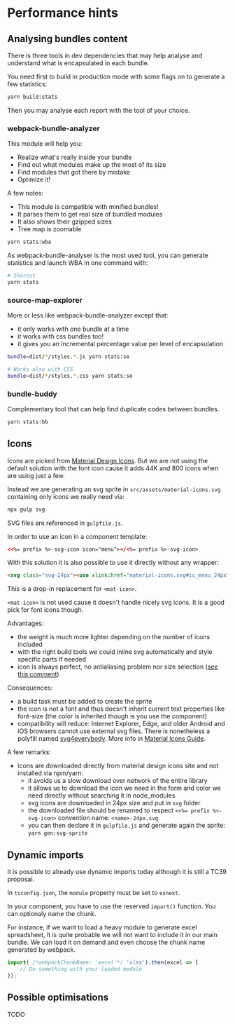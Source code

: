
# Performance hints

## Analysing bundles content

There is three tools in dev dependencies that may help analyse and understand what is encapsulated in each bundle.

You need first to build in production mode with some flags on to generate a few statistics:

```bash
yarn build:stats
```

Then you may analyse each report with the tool of your choice.

### webpack-bundle-analyzer

This module will help you:

- Realize what's really inside your bundle
- Find out what modules make up the most of its size
- Find modules that got there by mistake
- Optimize it!

A few notes:

- This module is compatible with minified bundles!
- It parses them to get real size of bundled modules
- It also shows their gzipped sizes
- Tree map is zoomable

```bash
yarn stats:wba
```

As webpack-bundle-analyser is the most used tool, you can generate statistics and launch WBA in one command with:

```bash
# Shorcut
yarn stats
```

### source-map-explorer

More or less like webpack-bundle-analyzer except that:

- it only works with one bundle at a time
- it works with css bundles too!
- it gives you an incremental percentage value per level of encapsulation

```bash
bundle=dist/*/styles.*.js yarn stats:se

# Works also with CSS
bundle=dist/*/styles.*.css yarn stats:se
```

### bundle-buddy

Complementary tool that can help find duplicate codes between bundles.

```bash
yarn stats:bb
```

## Icons

Icons are picked from [Material Design Icons]. But we are not using the default solution with the font icon cause it adds 44K and 800 icons when are using just a few.

Instead we are generating an svg sprite in `src/assets/material-icons.svg` containing only icons we really need via:

```bash
npx gulp svg
```

SVG files are referenced in `gulpfile.js`.

In order to use an icon in a component template:

```html
<<%= prefix %>-svg-icon icon="menu"></<%= prefix %>-svg-icon>
```

With this solution it is also possible to use it directly without any wrapper:

```html
<svg class="svg-24px"><use xlink:href="material-icons.svg#ic_menu_24px"></use></svg>
```

This is a drop-in replacement for `<mat-icon>`.

`<mat-icon>` is not used cause it doesn't handle nicely svg icons. It is a good pick for font icons though.

Advantages:

- the weight is much more lighter depending on the number of icons included
- with the right build tools we could inline svg automatically and style specific parts if needed
- icon is always perfect, no antialiasing problem nor size selection ([see this comment](https://github.com/google/material-design-icons/issues/582#issuecomment-287492782))

Consequences:

- a build task must be added to create the sprite
- the icon is not a font and thus doesn't inherit current text properties like font-size (the color is inherited though is you use the component)
- compatibility will reduce: Internet Explorer, Edge, and older Android and iOS browsers cannot use external svg files. There is nonetheless a polyfill named [svg4everybody](https://github.com/jonathantneal/svg4everybody). More info in [Material Icons Guide].

A few remarks:

- icons are downloaded directly from material design icons site and not installed via npm/yarn:
    - it avoids us a slow download over network of the entire library
    - it allows us to download the icon we need in the form and color we need directly without searching it in node_modules
    - svg icons are downloaded in 24px size and put in `svg` folder
    - the downloaded file should be renamed to respect `<<%= prefix %>-svg-icon>` convention name: `<name>-24px.svg`
    - you can then declare it in `gulpfile.js` and generate again the sprite: `yarn gen:svg-sprite`

## Dynamic imports

It is possible to already use dynamic imports today although it is still a TC39 proposal. 

In `tsconfig.json`, the `module` property must be set to `esnext`.

In your component, you have to use the reserved `import()` function. You can optionaly name the chunk.

For instance, if we want to load a heavy module to generate excel spreadsheet, it is quite probable we will not want to include it
in our main bundle. We can load it on demand and even choose the chunk name generated by webpack.

```typescript
import( /*webpackChunkName: 'excel'*/ 'xlsx').then(excel => {
    // Do something with your loaded module
});
```

## Possible optimisations

TODO

[SVG sprite]: https://github.com/google/material-design-icons/tree/master/sprites
[Material Design Icons]: https://github.com/google/material-design-icons
[Material Icons Guide]: http://google.github.io/material-design-icons/
[Material Icons]: https://github.com/marella/material-icons

